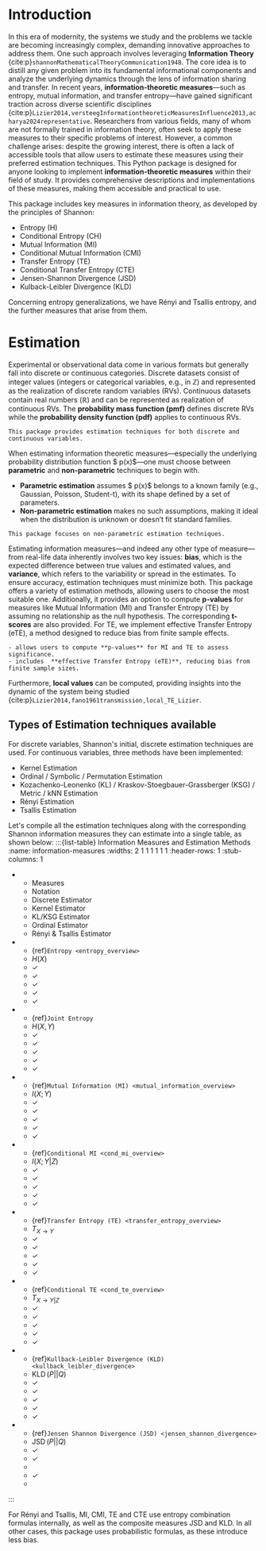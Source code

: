 # Introduction
In this era of modernity, the systems we study and the problems we tackle are becoming increasingly complex, demanding innovative approaches to address them.
One such approach involves leveraging **Information Theory** {cite:p}`shannonMathematicalTheoryCommunication1948`.
The core idea is to distill any given problem into its fundamental informational components and analyze the underlying dynamics through the lens of information sharing and transfer.
In recent years, **information-theoretic measures**—such as entropy, mutual information, and transfer entropy—have gained significant traction across diverse scientific disciplines {cite:p}`Lizier2014,versteegInformationtheoreticMeasuresInfluence2013,acharya2024representative`.
Researchers from various fields, many of whom are not formally trained in information theory, often seek to apply these measures to their specific problems of interest.
However, a common challenge arises: despite the growing interest, there is often a lack of accessible tools that allow users to estimate these measures using their preferred estimation techniques.
This Python package is designed for anyone looking to implement **information-theoretic measures** within their field of study.
It provides comprehensive descriptions and implementations of these measures, making them accessible and practical to use.

This package includes key measures in information theory,
as developed by the principles of Shannon:
- Entropy (H)
- Conditional Entropy (CH)
- Mutual Information (MI)
- Conditional Mutual Information (CMI)
- Transfer Entropy (TE)
- Conditional Transfer Entropy (CTE)
- Jensen-Shannon Divergence (JSD)
- Kulback-Leibler Divergence (KLD)

Concerning entropy generalizations, we have Rényi and Tsallis entropy, and the further measures that arise from them.

# Estimation
Experimental or observational data come in various formats but generally fall into discrete or continuous categories.
Discrete datasets consist of integer values (integers or categorical variables, e.g., in ℤ) and represented as the realization of discrete random variables (RVs).
Continuous datasets contain real numbers (ℝ) and can be represented as realization of continuous RVs.
The **probability mass function (pmf)** defines discrete RVs while the **probability density function (pdf)** applies to continuous RVs.

```{note}
This package provides estimation techniques for both discrete and continuous variables.
```

When estimating information theoretic measures—especially the underlying probability distribution function $ p(x)$—one must choose between **parametric** and **non-parametric** techniques to begin with.
- **Parametric estimation** assumes $ p(x)$ belongs to a known family (e.g., Gaussian, Poisson, Student-t), with its shape defined by a set of parameters.
- **Non-parametric estimation** makes no such assumptions, making it ideal when the distribution is unknown or doesn’t fit standard families.

```{note}
This package focuses on non-parametric estimation techniques.
```

Estimating information measures—and indeed any other type of measure—from real-life data inherently involves
two key issues: **bias**, which is the expected difference between true values and estimated values, and
**variance**, which refers to the variability or spread in the estimates.
To ensure accuracy, estimation techniques must minimize both.
This package offers a variety of estimation methods, allowing users to choose the most suitable one.
Additionally, it provides an option to compute **p-values** for measures like Mutual Information (MI) and Transfer Entropy (TE) by assuming no relationship as the null hypothesis.
The corresponding **t-scores** are also provided.
For TE, we implement effective Transfer Entropy (eTE), a method designed to reduce bias from finite sample effects.

```{admonition} This Package
- allows users to compute **p-values** for MI and TE to assess significance.
- includes  **effective Transfer Entropy (eTE)**, reducing bias from finite sample sizes.
```

Furthermore, **local values** can be computed, providing insights into the dynamic of the system being studied {cite:p}`Lizier2014,fano1961transmission,local_TE_Lizier`.

## Types of Estimation techniques available
For discrete variables, Shannon's initial, discrete estimation techniques are used. For continuous variables, three methods have been implemented:
- Kernel Estimation
- Ordinal / Symbolic / Permutation Estimation
- Kozachenko-Leonenko (KL) / Kraskov-Stoegbauer-Grassberger (KSG) / Metric / kNN Estimation
- Rényi Estimation
- Tsallis Estimation

Let's compile all the estimation techniques along with the corresponding Shannon information measures they can estimate into a single table, as shown below:
:::{list-table} Information Measures and Estimation Methods
:name: information-measures
:widths: 2 1 1 1 1 1 1
:header-rows: 1
:stub-columns: 1

*   - Measures
    - Notation
    - Discrete Estimator
    - Kernel Estimator
    - KL/KSG Estimator
    - Ordinal Estimator
    - Rényi & Tsallis Estimator
*   - {ref}`Entropy <entropy_overview>`
    - $H(X)$
    - ✓
    - ✓
    - ✓
    - ✓
    - ✓
*   - {ref}`Joint Entropy`
    - $H(X,Y)$
    - ✓
    - ✓
    - ✓
    - ✓
    - ✓
*   - {ref}`Mutual Information (MI) <mutual_information_overview>`
    - $I(X;Y)$
    - ✓
    - ✓
    - ✓
    - ✓
    - ✓
*   - {ref}`Conditional MI <cond_mi_overview>`
    - $I(X;Y|Z)$
    - ✓
    - ✓
    - ✓
    - ✓
    - ✓
*   - {ref}`Transfer Entropy (TE) <transfer_entropy_overview>`
    - $T_{X \to Y}$
    - ✓
    - ✓
    - ✓
    - ✓
    - ✓
*   - {ref}`Conditional TE <cond_te_overview>`
    - $T_{X \to Y|Z}$
    - ✓
    - ✓
    - ✓
    - ✓
    - ✓
*   - {ref}`Kullback-Leibler Divergence (KLD) <kullback_leibler_divergence>`
    - $\operatorname{KLD}(P||Q)$
    - ✓
    - ✓
    - ✓
    - ✓
    - ✓
*   - {ref}`Jensen Shannon Divergence (JSD) <jensen_shannon_divergence>`
    - $\operatorname{JSD}(P||Q)$
    - ✓
    - ✓
    -
    - ✓
    -
:::

For Rényi and Tsallis, MI, CMI, TE and CTE use entropy combination formulas internally, as well as the composite measures JSD and KLD.
In all other cases, this package uses probabilistic formulas, as these introduce less bias.
